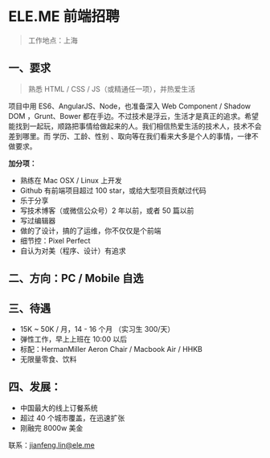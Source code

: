 # ELE.ME 前端招聘

> 工作地点：上海

## 一、要求

> 熟悉 HTML / CSS / JS（或精通任一项），并热爱生活

项目中用 ES6、AngularJS、Node，也准备深入 Web Component / Shadow DOM ，Grunt、Bower 都在手边。不过技术是浮云，生活才是真正的追求。希望能找到一起玩，顺路把事情给做起来的人。我们相信热爱生活的技术人，技术不会差到哪里。而 学历、工龄、性别 、取向等在我们看来大多是个人的事情，一律不做要求。

**加分项：**
- 熟练在 Mac OSX / Linux 上开发
- Github 有前端项目超过 100 star，或给大型项目贡献过代码
- 乐于分享
- 写技术博客（或微信公众号）2 年以前，或者 50 篇以前
- 写过编辑器
- 做的了设计，搞的了运维，你不仅仅是个前端
- 细节控：Pixel Perfect
- 自认为对美（程序、设计）有追求

## 二、方向：PC / Mobile 自选

## 三、待遇

- 15K ~ 50K / 月，14 - 16 个月 （实习生 300/天）
- 弹性工作，早上上班在 10:00 以后
- 标配：HermanMiller Aeron Chair / Macbook Air / HHKB
- 无限量零食、饮料

## 四、发展：

- 中国最大的线上订餐系统
- 超过 40 个城市覆盖，在迅速扩张
- 刚融完 8000w 美金


联系：jianfeng.lin@ele.me
